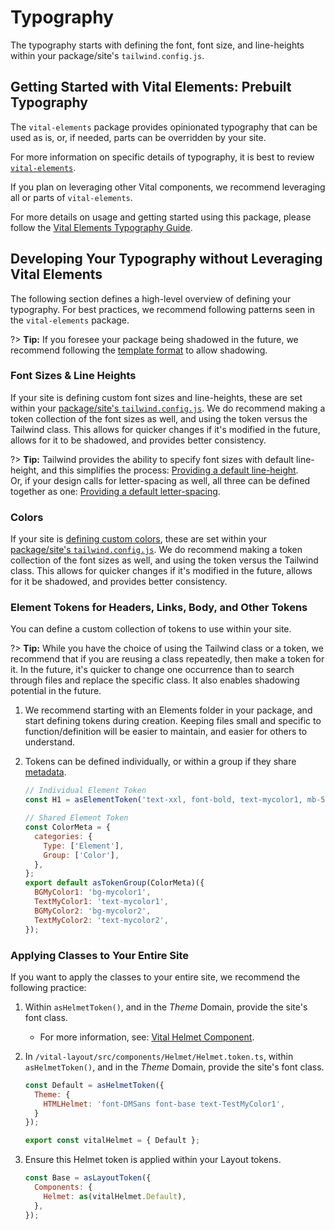# Typography

The typography starts with defining the font, font size, and line-heights within your
package/site's `tailwind.config.js`.

## Getting Started with Vital Elements: Prebuilt Typography

The `vital-elements` package provides opinionated typography that can be used as is, or, if needed,
parts can be overridden by your site.

For more information on specific details of typography, it is best to review
[`vital-elements`](https://github.com/johnsonandjohnson/Bodiless-JS/tree/main/packages/vital-elements).

If you plan on leveraging other Vital components, we recommend leveraging all or parts of
`vital-elements`.

For more details on usage and getting started using this package, please follow the [Vital Elements
Typography Guide](/VitalDesignSystem/Components/VitalElements/SiteTypography).

## Developing Your Typography without Leveraging Vital Elements

The following section defines a high-level overview of defining your typography. For best practices,
we recommend following patterns seen in the `vital-elements` package.

?> **Tip:** If you foresee your package being shadowed in the future, we recommend following the
[template format](../../../../VitalDesignSystem/Components/VitalElements/ComponentTemplate) to allow
shadowing.

### Font Sizes & Line Heights

If your site is defining custom font sizes and line-heights, these are set within your
[package/site's `tailwind.config.js`](./TailwindGuide#tailwind-configuration-file). We do recommend
making a token collection of the font sizes as well, and using the token versus the Tailwind class.
This allows for quicker changes if it's modified in the future, allows for it to be shadowed, and
provides better consistency.

?> **Tip:** Tailwind provides the ability to specify font sizes with default line-height, and this
simplifies the process: [Providing a default
line-height](https://tailwindcss.com/docs/font-size#providing-a-default-line-height).  
Or, if your design calls for letter-spacing as well, all three can be defined together as one:
[Providing a default
letter-spacing](https://tailwindcss.com/docs/font-size#providing-a-default-letter-spacing).

### Colors

If your site is [defining custom
colors](https://tailwindcss.com/docs/customizing-colors#adding-additional-colors ':target=_blank'),
these are set within your [package/site's
`tailwind.config.js`](./TailwindGuide#tailwind-configuration-file). We do recommend making a token
collection of the font sizes as well, and using the token versus the Tailwind class. This allows for
quicker changes if it's modified in the future, allows for it be shadowed, and provides better
consistency.

### Element Tokens for Headers, Links, Body, and Other Tokens

You can define a custom collection of tokens to use within your site.

?> **Tip:** While you have the choice of using the Tailwind class or a token, we recommend that if
you are reusing a class repeatedly, then make a token for it. In the future, it's quicker to change
one occurrence than to search through files and replace the specific class. It also enables
shadowing potential in the future.

01. We recommend starting with an Elements folder in your package, and start defining tokens during
    creation. Keeping files small and specific to function/definition will be easier to maintain,
    and easier for others to understand.

01. Tokens can be defined individually, or within a group if they share
    [metadata](/Development/Architecture/FClasses?id=metadata-and-filters).

    ```js
    // Individual Element Token
    const H1 = asElementToken('text-xxl, font-bold, text-mycolor1, mb-5 lg:mb-6');

    // Shared Element Token
    const ColorMeta = {
      categories: {
        Type: ['Element'],
        Group: ['Color'],
      },
    };
    export default asTokenGroup(ColorMeta)({
      BGMyColor1: 'bg-mycolor1',
      TextMyColor1: 'text-mycolor1',
      BGMyColor2: 'bg-mycolor2',
      TextMyColor2: 'text-mycolor2',
    });
    ```

### Applying Classes to Your Entire Site

If you want to apply the classes to your entire site, we recommend the following practice:

01. Within `asHelmetToken()`, and in the _Theme_ Domain, provide the site's font class.
    - For more information, see: [Vital Helmet
      Component](/VitalDesignSystem/Components/VitalLayout/Helmet).

01. In `/vital-layout/src/components/Helmet/Helmet.token.ts`, within `asHelmetToken()`, and in the
    _Theme_ Domain, provide the site's font class.

    ```js
    const Default = asHelmetToken({
      Theme: {
        HTMLHelmet: 'font-DMSans font-base text-TestMyColor1',
      }
    });

    export const vitalHelmet = { Default };
    ```

01. Ensure this Helmet token is applied within your Layout tokens.

    ```js
    const Base = asLayoutToken({
      Components: {
        Helmet: as(vitalHelmet.Default),
      },
    });
    ```
